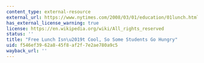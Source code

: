 ```yaml
---
content_type: external-resource
external_url: https://www.nytimes.com/2008/03/01/education/01lunch.html
has_external_license_warning: true
license: https://en.wikipedia.org/wiki/All_rights_reserved
status: ''
title: "Free Lunch Isn\u2019t Cool, So Some Students Go Hungry"
uid: f546ef39-62a8-45f8-af2f-7e2ae780a9c5
wayback_url: ''
---
```

